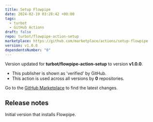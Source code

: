 ```yaml
---
title: Setup Flowpipe
date: 2024-02-19 03:28:42 +00:00
tags:
  - turbot
  - GitHub Actions
draft: false
repo: turbot/flowpipe-action-setup
marketplace: https://github.com/marketplace/actions/setup-flowpipe
version: v1.0.0
dependentsNumber: "0"
---
```



Version updated for **turbot/flowpipe-action-setup** to version **v1.0.0**.
- This publisher is shown as 'verified' by GitHub.
- This action is used across all versions by **0** repositories.

Go to the [GitHub Marketplace](https://github.com/marketplace/actions/setup-flowpipe) to find the latest changes.

## Release notes

Initial version that installs Flowpipe.
